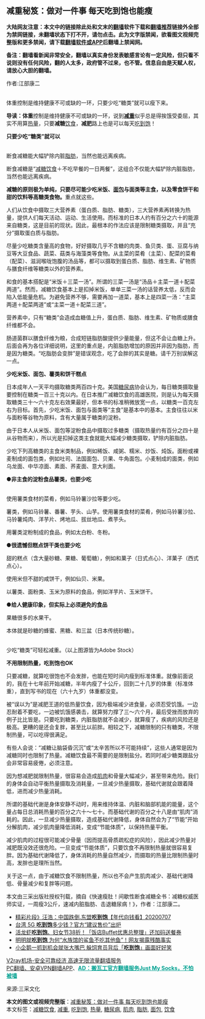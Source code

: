  <h2>减重秘笈：做对一件事 每天吃到饱也能瘦</h2> <p class="notice"><b>大陆网友注意：本文中的链接除此处和文末的<a href="https://github.com/bannedbook/fanqiang" >翻墙</a>软件下载和<a href="https://github.com/killgcd/justmysocks/blob/master/README.md">翻墙推荐</a>链接外全部为禁网链接，未翻墙状态下打不开，请勿点击。此为文字版禁闻，欲看图文视频完整版和更多禁闻，请下载<a href="https://github.com/bannedbook/fanqiang">翻墙软件或APP</a>后翻墙上禁闻网。</p><p>备注：翻墙看新闻非常安全，翻墙以真实身份发表敏感言论有一定风险，但只看不说则没有任何风险，翻的人太多，政府管不过来，也不管。信息自由是天赋人权，请放心大胆的翻墙。</b></p>  <div class="entry"> <p>作者:江部康二</p> <p><br /> 体重控制是维持健康不可或缺的一环，只要少吃“糖类”就可以瘦下来。 </p> <p><strong>导读：体重</strong>控制是维持健康不可或缺的一环，说到<strong><a href="https://www.bannedbook.org/bnews/tag/%E5%87%8F%E9%87%8D/" class="st_tag internal_tag" rel="tag" title="标签 减重 下的日志">减重</a></strong>似乎总是得挨饿受委屈，其实不用算<a href="https://www.bannedbook.org/bnews/tag/%E7%83%AD%E9%87%8F/" class="st_tag internal_tag" rel="tag" title="标签 热量 下的日志">热量</a>，只要<strong>减糖</strong><a href="https://www.bannedbook.org/bnews/tag/%e9%a5%ae%e9%a3%9f/" class="st_tag internal_tag" rel="tag" title="标签 饮食 下的日志">饮食</a>，<strong>减肥</strong>路上也是可以每天<a href="https://www.bannedbook.org/bnews/tag/%E5%90%83%E5%88%B0%E9%A5%B1/" class="st_tag internal_tag" rel="tag" title="标签 吃到饱 下的日志">吃到饱</a>！ </p> <p><strong>只要少吃“糖类”就可以</strong> </p> <p><br /> 断食减糖能大幅铲除内脏<a href="https://www.bannedbook.org/bnews/tag/%E8%84%82%E8%82%AA/" class="st_tag internal_tag" rel="tag" title="标签 脂肪 下的日志">脂肪</a>，当然也能远离疾病。 </p> <p>断食减糖是“<a href="https://www.bannedbook.org/bnews/tag/%E5%87%8F%E7%B3%96%E9%A5%AE%E9%A3%9F/" class="st_tag internal_tag" rel="tag" title="标签 减糖饮食 下的日志">减糖饮食</a>＋不吃早餐的一日两餐”，这组合不仅能大幅铲除内脏脂肪，当然也能远离疾病。 </p> <p><strong>减糖的原则极为单纯，只要尽可能少吃米饭、<a href="https://www.bannedbook.org/bnews/tag/%E9%9D%A2%E5%8C%85/" class="st_tag internal_tag" rel="tag" title="标签 面包 下的日志">面包</a>与面类等主食，以及零食饼干和甜的饮料等高糖类食物。</strong>重点就这些。 </p> <p>人们从饮食中摄取三大营养素（蛋白质、脂肪、糖类），三大营养素再转换为热量，提供人们每天活动、运动、生活使用。而标准的日本人约有百分之六十的能源来自糖类，这是目前的现状。因此，最根本的作法应该是限制糖类摄取，并且“充分”摄取蛋白质与脂肪。 </p> <p>尽量少吃糖类含量高的食物，好好摄取几乎不含糖的肉类、鱼贝类、蛋、豆腐与纳豆等大豆食品、蔬菜、菇类与海藻类等食物。从主菜的菜肴（主菜）、配菜的菜肴（配菜）、滋润喉咙饱腹的汤品等，都可以摄取到蛋白质、脂肪、维生素、矿物质与膳食纤维等糖类以外的营养素。 </p>  <p>和食的基本搭配是“米饭＋三菜一汤”。所谓的三菜一汤是“汤品＋主菜一道＋配菜两道”。然而，减糖饮食基本上是扣掉米饭，单单三菜一汤的话营养太低，反而会陷入低能量危机。为避免营养不够，需要再加一道菜，基本上是四菜一汤：“主菜两道＋配菜两道”或“主菜一道＋配菜三道”。 </p> <p>营养素中，只有“糖类”会造成血糖值上升，蛋白质、脂肪、维生素、矿物质或膳食纤维都不会。 </p> <p>肠道菌群以膳食纤维为粮，合成短链脂肪酸提供少量能量，但这不会让血糖上升。后面会再为各位详细说明，这里的重点是，内脏脂肪增加的原因并非因为脂肪，而是因为糖类。“吃脂肪会变胖”是错误观念，吃了会胖的其实是糖。请千万别误解这一点。 </p> <p><strong>少吃米饭、面包、薯类和饼干糕点</strong> </p> <p>日本成年人一天平均摄取糖类两百四十克。美国<a href="https://www.bannedbook.org/bnews/tag/%e7%b3%96%e5%b0%bf%e7%97%85/" class="st_tag internal_tag" rel="tag" title="标签 糖尿病 下的日志">糖尿病</a>协会认为，每日糖类摄取量要控制在糖类一百三十克以内。在日本推广减糖饮食的高雄医院，则是认为每天摄取糖类三十～六十克左右效果最好，但本书的标准稍微放宽一点，以糖类一百克左右为目标。首先，少吃米饭、面包与面类等“主食”是基本中的基本。主食往往以米与面粉等谷物为原料，含有大量属于糖类的淀粉。 </p> <p>由于日本人从米饭、面包等淀粉食品中摄取过多糖类（摄取热量约有百分之四十是从谷物而来），所以光是扣掉这类主食就能大幅减少糖类摄取，铲除内脏脂肪。 </p> <p>少吃下列高糖类的主食米类制品，例如稀饭、咸粥、糯米、炒饭、炖饭。面粉或裸麦制成的面包类，例如吐司、法国面包、贝果、牛角面包。小麦制成的面类，例如乌龙面、中华凉面、素面、荞麦面、意大利面。 </p> <p><strong>●非主食的淀粉食品薯类，也要少吃</strong> </p> <p><strong></strong><br /> 使用薯类食材的菜肴，例如马铃薯沙拉等要少吃。 </p>  <p>薯类，例如马铃薯、番薯、芋头、山芋。使用薯类食材的菜肴，例如马铃薯沙拉、马铃薯炖肉、洋芋片、烤地瓜、拔丝地瓜、煮芋头。 </p> <p>用薯类淀粉制成的食品，例如太白粉、冬粉。 </p> <p><strong>●很遗憾但糕点饼干类也要少吃</strong> </p> <p>甜的糕点（含大量砂糖、果糖、葡萄糖），例如和菓子（日式点心）、洋菓子（西式点心）。 </p> <p>使用米但不甜的咸饼干，例如仙贝、米果。 </p> <p>以薯类、面粉类、玉米为原料的食品，例如洋芋片、玉米饼干。 </p> <p><strong>●给人健康印象，但实际上必须避免的食品</strong> </p> <p>果糖很多的水果干。 </p> <p>本体就是砂糖的蜂蜜、黑糖、和三盆（日本传统砂糖）。 </p>  <p><br /> 少吃“糖类”可轻松减重。（以上图源皆为Adobe Stock） </p> <p><strong>不用限制热量，吃到饱也OK</strong> </p> <p>只要减糖，就算吃很饱也不会发胖，也能在短时间内瘦到标准体重。就像前面说的，我在十七年前开始减糖，半年内瘦了十公斤，回到二十几岁的体重（标准体重），直到写书的现在（六十九岁）体重都没变。 </p> <p>被“误以为”是减肥王道的低热量饮食，因为极端减少进食量，必须忍受饥饿。一边忍耐着不要吃，一边被饥饿感袭击，就算努力撑了三～六个月，最后受挫而放弃的例子比比皆是。只要吃到糖类，内脏脂肪就不会减少，就算瘦了，疾病的风险还是极高。更糟的是还会复胖，甚至比以前胖。相较之下，减糖限制的只有糖类，不限制热量，可以吃得很满足。 </p> <p>有些人会说：“减糖让脑袋昏沉沉”或“太辛苦所以不可能持续”，这些人通常是因为减糖同时也限制了热量。减糖饮食最不需要的是限制盐分。若同时减少糖类跟盐分会非常容易疲倦，必须注意。 </p> <p>因为想减肥就限制热量，很容易会造成<a href="https://www.bannedbook.org/bnews/tag/%e8%82%8c%e8%82%89/" class="st_tag internal_tag" rel="tag" title="标签 肌肉 下的日志">肌肉</a>和骨量大幅减少，甚至带来危险。我们的身体会自动平衡热量摄取及消耗量，一旦减少热量摄取，基础代谢就会跟着降低，进而减少热量消耗。 </p> <p>所谓的基础代谢是身体安静不动时，用来维持体温、内脏和脑部机能的能量，这个量占每日总消耗热量的百分之六十～七十。而基础代谢的百分之十八是由“肌肉”消耗的。因此，一旦减少热量摄取，造成基础代谢降低，身体自然会为了“节能”开始分解肌肉，减少肌肉量降低消耗，变成“节能体质”，以保持热量平衡。 </p> <p>减少肌肉的过程很可能减少骨量（因而提高骨质疏松症的风险），因此减少热量对减肥既没效还很危险。一旦变成“节能体质”，只要饮食不再限制热量就很容易复胖。因为基础代谢降低了，身体消耗的热量自然减少，而摄取的热量比限制热量时高，发胖也是理所当然。 </p> <p>关于这一点，由于减糖饮食不限制热量，所以也不会产生肌肉减少、基础代谢降低、骨量减少和复胖等问题。 </p>  <p>本文由三采出版社授权刊载，摘自《快速瘦肚！间歇性断食减糖全书：减糖权威医师实证，一周瘦3公斤，速减内脏脂肪、击退糖尿病！》，作者：江部康二。 </p> <ul class='op-related-articles' title='相关阅读'> <li><a href='https://www.bannedbook.org/bnews/taiwannews/20200707/1357226.html' target='_blank'>精彩片段》汪浩：中国跌倒.东盟<b>吃到饱</b>【年代向钱看】20200707</a></li> <li><a href='https://www.bannedbook.org/bnews/comments/20200307/1289711.html' target='_blank'>台湾 5G <b>吃到饱</b>多少钱？官方“建议售价”出炉</a></li> <li><a href='https://www.bannedbook.org/bnews/funmedia/20200302/1286732.html' target='_blank'>活龙虾<b>吃到饱</b>、妇女节38折！「饭店Buffet优惠总整理」还加码送餐券</a></li> <li><a href='https://www.bannedbook.org/bnews/funmedia/20200213/1276037.html' target='_blank'>明明就<b>吃到饱</b> 为何“水族馆的鲨鱼不吃其他鱼”！网友揭露残酷事实</a></li> <li><a href='https://www.bannedbook.org/bnews/funmedia/20191227/1248434.html' target='_blank'>小企鹅一抓到机会就张大嘴巴 躲饲育员背后「<b>吃到饱</b>」画面好好笑</a></li> </ul> <p class="texttj"> <a href="https://www.bannedbook.org/forum23/topic22702.html" target="_blank">V2ray机场-安全可靠经济 高速无限流量翻墙服务</a><br/> <a href="https://github.com/bannedbook/fanqiang/wiki/%E7%A6%81%E9%97%BB%E7%BD%91%E5%AE%89%E5%8D%93%E7%BF%BB%E5%A2%99%E6%96%B0%E9%97%BBAPP" target="_blank">PC翻墙、安卓VPN翻墙APP</a>、<span onclick="window.open('https://github.com/killgcd/justmysocks/blob/master/README.md')" style="font-weight:bold;color:#00A191;cursor:pointer;text-decoration:underline;outline:none">AD：搬瓦工官方翻墙服务Just My Socks，不怕被墙</span></p><p>来源:三采文化</p><a name='sharetosocial'></a>       <div><b>本文的图文或视频完整版</b>：<a href='https://www.bannedbook.org/bnews/comments/20201025/1419944.html'>减重秘笈：做对一件事 每天吃到饱也能瘦</a></div>  </div><!--END ENTRY--> <div class="postfooter"> <div>本文标签：<a href="https://www.bannedbook.org/bnews/tag/%E5%87%8F%E7%B3%96%E9%A5%AE%E9%A3%9F/" rel="tag">减糖饮食</a>, <a href="https://www.bannedbook.org/bnews/tag/%E5%87%8F%E9%87%8D/" rel="tag">减重</a>, <a href="https://www.bannedbook.org/bnews/tag/%E5%90%83%E5%88%B0%E9%A5%B1/" rel="tag">吃到饱</a>, <a href="https://www.bannedbook.org/bnews/tag/%E7%83%AD%E9%87%8F/" rel="tag">热量</a>, <a href="https://www.bannedbook.org/bnews/tag/%e7%b3%96%e5%b0%bf%e7%97%85/" rel="tag">糖尿病</a>, <a href="https://www.bannedbook.org/bnews/tag/%e8%82%8c%e8%82%89/" rel="tag">肌肉</a>, <a href="https://www.bannedbook.org/bnews/tag/%E8%84%82%E8%82%AA/" rel="tag">脂肪</a>, <a href="https://www.bannedbook.org/bnews/tag/%E9%9D%A2%E5%8C%85/" rel="tag">面包</a>, <a href="https://www.bannedbook.org/bnews/tag/%e9%a5%ae%e9%a3%9f/" rel="tag">饮食</a></div>  </div><!--END POSTFOOTER--> 